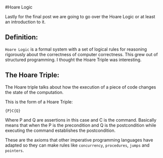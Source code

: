 #Hoare Logic

Lastly for the final post we are going to go over the Hoare Logic or at least an introduction to it.


## Definition:

`Hoare Logic` is a formal system with a set of logical rules for reasoning rigorously about the correctness of computer correctness. This grew out of structured programming.
I thought the Hoare Triple was interesting.


## The Hoare Triple:

The Hoare triple talks about how the execution of a piece of code changes the state of the computation.

This is the form of a Hoare Triple:

```
{P}C{Q}
```
Where P and Q are assertions in this case and C is the command. Basically means that when the P is the precondition and Q is the postcondition while executing the command establishes the postcondition.

These are the axioms that other imperative programming languages have adapted so they can make rules like `concurrency`, `procedures`, `jumps` and `pointers`.

